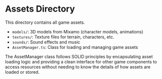 # Assets Directory

This directory contains all game assets.

- `models/`: 3D models from Mixamo (character models, animations)
- `textures/`: Texture files for terrain, characters, etc.
- `sounds/`: Sound effects and music
- `AssetManager.ts`: Class for loading and managing game assets

The AssetManager class follows SOLID principles by encapsulating asset loading logic and providing a clean interface for other game components to access resources without needing to know the details of how assets are loaded or stored. 